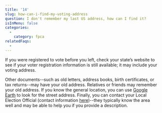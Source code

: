 ```yaml
---
title: '14'
slug: how-can-i-find-my-voting-address
question: I don't remember my last US address, how can I find it?
isInMenu: false
categories:
  - 
    category: fpca
relatedFaqs:
  -
---
```

If you were registered to vote before you left, check your state’s website to see if your voter registration information is still available; it may include your voting address.

Other documents--such as old letters, address books, birth certificates, or tax returns--may have your old address. Relatives or friends may remember your old address. If you know the general location, you can use [Google Earth](https://www.google.com/earth/) to look for the street address. Finally, you can contact your Local Election Official (contact information [here](/states))--they typically know the area well and may be able to help you if you provide a description.
